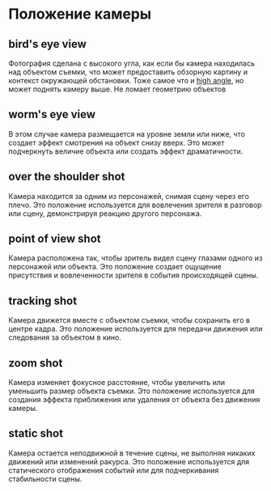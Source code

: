# Положение камеры

## bird's eye view
Фотография сделана с высокого угла, как если бы камера находилась над объектом съемки, что может предоставить обзорную картину и контекст окружающей обстановки.
Тоже самое что и [high angle](angle.md#high-angle---высокий-угол), но может поднять камеру выше. Не ломает геометрию объектов

## worm's eye view

В этом случае камера размещается на уровне земли или ниже, что создает эффект смотрения на объект снизу вверх. Это может подчеркнуть величие объекта или создать эффект драматичности.

## over the shoulder shot

Камера находится за одним из персонажей, снимая сцену через его плечо. Это положение используется для вовлечения зрителя в разговор или сцену, демонстрируя реакцию другого персонажа.

## point of view shot

Камера расположена так, чтобы зритель видел сцену глазами одного из персонажей или объекта. Это положение создает ощущение присутствия и вовлеченности зрителя в события происходящей сцены.

## tracking shot

Камера движется вместе с объектом съемки, чтобы сохранить его в центре кадра. Это положение используется для передачи движения или следования за объектом в кино.

## zoom shot

Камера изменяет фокусное расстояние, чтобы увеличить или уменьшить размер объекта съемки. Это положение используется для создания эффекта приближения или удаления от объекта без движения камеры.

## static shot

Камера остается неподвижной в течение сцены, не выполняя никаких движений или изменений ракурса. Это положение используется для статического отображения событий или для подчеркивания стабильности сцены.

